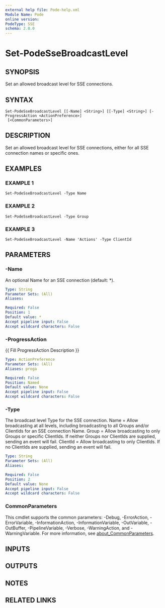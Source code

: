 ```yaml
---
external help file: Pode-help.xml
Module Name: Pode
online version:
PodeType: SSE
schema: 2.0.0
---
```


# Set-PodeSseBroadcastLevel

## SYNOPSIS
Set an allowed broadcast level for SSE connections.

## SYNTAX

```
Set-PodeSseBroadcastLevel [[-Name] <String>] [[-Type] <String>] [-ProgressAction <ActionPreference>]
 [<CommonParameters>]
```

## DESCRIPTION
Set an allowed broadcast level for SSE connections, either for all SSE connection names or specific ones.

## EXAMPLES

### EXAMPLE 1
```
Set-PodeSseBroadcastLevel -Type Name
```

### EXAMPLE 2
```
Set-PodeSseBroadcastLevel -Type Group
```

### EXAMPLE 3
```
Set-PodeSseBroadcastLevel -Name 'Actions' -Type ClientId
```

## PARAMETERS

### -Name
An optional Name for an SSE connection (default: *).

```yaml
Type: String
Parameter Sets: (All)
Aliases:

Required: False
Position: 1
Default value: *
Accept pipeline input: False
Accept wildcard characters: False
```

### -ProgressAction
{{ Fill ProgressAction Description }}

```yaml
Type: ActionPreference
Parameter Sets: (All)
Aliases: proga

Required: False
Position: Named
Default value: None
Accept pipeline input: False
Accept wildcard characters: False
```

### -Type
The broadcast level Type for the SSE connection.
Name = Allow broadcasting at all levels, including broadcasting to all Groups and/or ClientIds for an SSE connection Name.
Group = Allow broadcasting to only Groups or specific ClientIds.
If neither Groups nor ClientIds are supplied, sending an event will fail.
ClientId = Allow broadcasting to only ClientIds.
If no ClientIds are supplied, sending an event will fail.

```yaml
Type: String
Parameter Sets: (All)
Aliases:

Required: False
Position: 2
Default value: None
Accept pipeline input: False
Accept wildcard characters: False
```

### CommonParameters
This cmdlet supports the common parameters: -Debug, -ErrorAction, -ErrorVariable, -InformationAction, -InformationVariable, -OutVariable, -OutBuffer, -PipelineVariable, -Verbose, -WarningAction, and -WarningVariable. For more information, see [about_CommonParameters](http://go.microsoft.com/fwlink/?LinkID=113216).

## INPUTS

## OUTPUTS

## NOTES

## RELATED LINKS

